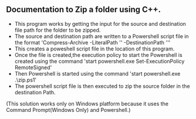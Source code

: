 Documentation to Zip a folder using C++.
------------------------------------------

- This program works by getting the input for the source and destination file path for   the   folder to be zipped.
- The source and destination path are written to a Powershell script file in the format 
'Compress-Archive -LiteralPath '<source path>' -DestinationPath '<destination path>'' 
- This creates a poweshell script file in the location of this program.
- Once the file is created,the execution policy to start the Powershell is created using the command 'start powershell.exe Set-ExecutionPolicy RemoteSigned'
- Then Powershell is started using the command 'start powershell.exe .\\zip.ps1'
- The powershell script file is then executed to zip the source folder in the destination Path.

(This solution works only on Windows platform because it uses the Command Prompt(Windows Only) and Powershell.)
